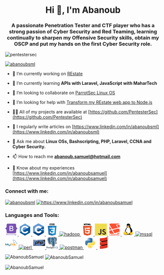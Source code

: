 <h1 align="center">Hi 👋, I'm Abanoub</h1>
<h3 align="center">A passionate Penetration Tester and CTF player who has a strong passion of Cyber Security and Red Teaming, learning continually to sharpen my Offensive Security skills, obtain my OSCP and put my hands on the first Cyber Security role.</h3>

<p align="left"> <img src="https://komarev.com/ghpvc/?username=pentestersec&label=Profile%20views&color=0e75b6&style=flat" alt="pentestersec" /> </p>

<p align="left"> <a href="https://twitter.com/abanoubsml" target="blank"><img src="https://img.shields.io/twitter/follow/abanoubsml?logo=twitter&style=for-the-badge" alt="abanoubsml" /></a> </p>

- 🔭 I’m currently working on [REstate](https://github.com/PentesterSec/R-estate)

- 🌱 I’m currently learning **APIs with Laravel, JavaScript with MaharTech**

- 👯 I’m looking to collaborate on [ParrotSec Linux OS](https://nest.parrotsec.org/packages/parrot)

- 🤝 I’m looking for help with [Transform my REstate web app to Node.js](https://github.com/PentesterSec/R-estate)

- 👨‍💻 All of my projects are available at [https://github.com/PentesterSec](https://github.com/PentesterSec)

- 📝 I regularly write articles on [https://www.linkedin.com/in/abanoubsml](https://www.linkedin.com/in/abanoubsml)

- 💬 Ask me about **Linux OSs, Bashscripting, PHP, Laravel, CCNA and Cyber Security.**

- 📫 How to reach me **abanoub.samuel@hotmail.com**

- 📄 Know about my experiences [https://www.linkedin.com/in/abanoubsamuel](https://www.linkedin.com/in/abanoubsamuel)

   
              
  

<h3 align="left">Connect with me:</h3>
<p align="left">
<a href="https://twitter.com/abanoubsml" target="blank"><img align="center" src="https://raw.githubusercontent.com/rahuldkjain/github-profile-readme-generator/master/src/images/icons/Social/twitter.svg" alt="abanoubsml" height="30" width="40" /></a>
<a href="https://linkedin.com/in/https://www.linkedin.com/in/abanoubsamuel" target="blank"><img align="center" src="https://raw.githubusercontent.com/rahuldkjain/github-profile-readme-generator/master/src/images/icons/Social/linked-in-alt.svg" alt="https://www.linkedin.com/in/abanoubsamuel" height="30" width="40" /></a>
</p>

<h3 align="left">Languages and Tools:</h3>
<p align="left"> <a href="https://getbootstrap.com" target="_blank" rel="noreferrer"> <img src="https://raw.githubusercontent.com/devicons/devicon/master/icons/bootstrap/bootstrap-plain-wordmark.svg" alt="bootstrap" width="40" height="40"/> </a> <a href="https://www.cprogramming.com/" target="_blank" rel="noreferrer"> <img src="https://raw.githubusercontent.com/devicons/devicon/master/icons/c/c-original.svg" alt="c" width="40" height="40"/> </a> <a href="https://www.w3schools.com/cpp/" target="_blank" rel="noreferrer"> <img src="https://raw.githubusercontent.com/devicons/devicon/master/icons/cplusplus/cplusplus-original.svg" alt="cplusplus" width="40" height="40"/> </a> <a href="https://www.w3schools.com/css/" target="_blank" rel="noreferrer"> <img src="https://raw.githubusercontent.com/devicons/devicon/master/icons/css3/css3-original-wordmark.svg" alt="css3" width="40" height="40"/> </a> <a href="https://hadoop.apache.org/" target="_blank" rel="noreferrer"> <img src="https://www.vectorlogo.zone/logos/apache_hadoop/apache_hadoop-icon.svg" alt="hadoop" width="40" height="40"/> </a> <a href="https://www.w3.org/html/" target="_blank" rel="noreferrer"> <img src="https://raw.githubusercontent.com/devicons/devicon/master/icons/html5/html5-original-wordmark.svg" alt="html5" width="40" height="40"/> </a> <a href="https://developer.mozilla.org/en-US/docs/Web/JavaScript" target="_blank" rel="noreferrer"> <img src="https://raw.githubusercontent.com/devicons/devicon/master/icons/javascript/javascript-original.svg" alt="javascript" width="40" height="40"/> </a> <a href="https://laravel.com/" target="_blank" rel="noreferrer"> <img src="https://raw.githubusercontent.com/devicons/devicon/master/icons/laravel/laravel-plain-wordmark.svg" alt="laravel" width="40" height="40"/> </a> <a href="https://www.linux.org/" target="_blank" rel="noreferrer"> <img src="https://raw.githubusercontent.com/devicons/devicon/master/icons/linux/linux-original.svg" alt="linux" width="40" height="40"/> </a> <a href="https://www.microsoft.com/en-us/sql-server" target="_blank" rel="noreferrer"> <img src="https://www.svgrepo.com/show/303229/microsoft-sql-server-logo.svg" alt="mssql" width="40" height="40"/> </a> <a href="https://www.mysql.com/" target="_blank" rel="noreferrer"> <img src="https://raw.githubusercontent.com/devicons/devicon/master/icons/mysql/mysql-original-wordmark.svg" alt="mysql" width="40" height="40"/> </a> <a href="https://www.perl.org/" target="_blank" rel="noreferrer"> <img src="https://api.iconify.design/logos-perl.svg" alt="perl" width="40" height="40"/> </a> <a href="https://www.php.net" target="_blank" rel="noreferrer"> <img src="https://raw.githubusercontent.com/devicons/devicon/master/icons/php/php-original.svg" alt="php" width="40" height="40"/> </a> <a href="https://www.postgresql.org" target="_blank" rel="noreferrer"> <img src="https://raw.githubusercontent.com/devicons/devicon/master/icons/postgresql/postgresql-original-wordmark.svg" alt="postgresql" width="40" height="40"/> </a> <a href="https://postman.com" target="_blank" rel="noreferrer"> <img src="https://www.vectorlogo.zone/logos/getpostman/getpostman-icon.svg" alt="postman" width="40" height="40"/> </a> <a href="https://www.python.org" target="_blank" rel="noreferrer"> <img src="https://raw.githubusercontent.com/devicons/devicon/master/icons/python/python-original.svg" alt="python" width="40" height="40"/> </a> <a href="https://www.scala-lang.org" target="_blank" rel="noreferrer"> <img src="https://raw.githubusercontent.com/devicons/devicon/master/icons/scala/scala-original.svg" alt="scala" width="40" height="40"/> </a> </p>

<p><img align="left" src="https://github-readme-stats.vercel.app/api/top-langs?username=AbanoubSamuel&show_icons=true&locale=en&layout=compact" alt="AbanoubSamuel" /></p>

<p>&nbsp;<img align="center" src="https://github-readme-stats.vercel.app/api?username=AbanoubSamuel&show_icons=true&locale=en" alt="AbanoubSamuel" /></p>

<p><img align="center" src="https://github-readme-streak-stats.herokuapp.com/?user=AbanoubSamuel&" alt="AbanoubSamuel" /></p>


